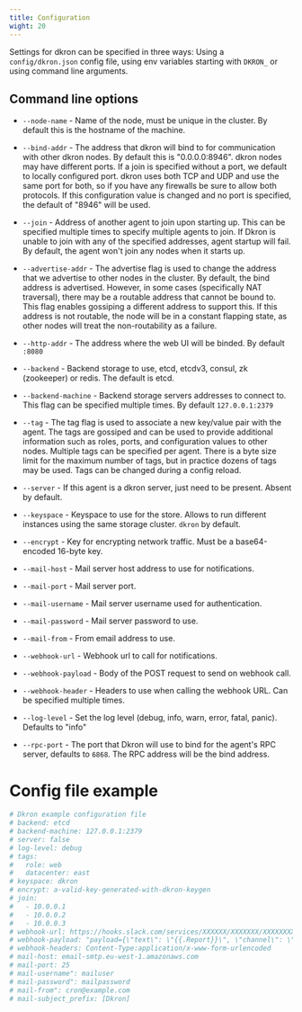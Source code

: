 ```yaml
---
title: Configuration
wight: 20
---
```


Settings for dkron can be specified in three ways: Using a `config/dkron.json` config file, using env variables starting with `DKRON_` or using command line arguments.

## Command line options

* `--node-name` - Name of the node, must be unique in the cluster. By default this is the hostname of the machine.

* `--bind-addr` - The address that dkron will bind to for communication with other dkron nodes. By default this is "0.0.0.0:8946". dkron nodes may have different ports. If a join is specified without a port, we default to locally configured port. dkron uses both TCP and UDP and use the same port for both, so if you have any firewalls be sure to allow both protocols. If this configuration value is changed and no port is specified, the default of "8946" will be used.

* `--join` - Address of another agent to join upon starting up. This can be specified multiple times to specify multiple agents to join. If Dkron is unable to join with any of the specified addresses, agent startup will fail. By default, the agent won't join any nodes when it starts up.

* `--advertise-addr` - The advertise flag is used to change the address that we advertise to other nodes in the cluster. By default, the bind address is advertised. However, in some cases (specifically NAT traversal), there may be a routable address that cannot be bound to. This flag enables gossiping a different address to support this. If this address is not routable, the node will be in a constant flapping state, as other nodes will treat the non-routability as a failure.

* `--http-addr` - The address where the web UI will be binded. By default `:8080`

* `--backend` - Backend storage to use, etcd, etcdv3, consul, zk (zookeeper) or redis. The default is etcd.

* `--backend-machine` - Backend storage servers addresses to connect to. This flag can be specified multiple times. By default `127.0.0.1:2379`

* `--tag` - The tag flag is used to associate a new key/value pair with the agent. The tags are gossiped and can be used to provide additional information such as roles, ports, and configuration values to other nodes. Multiple tags can be specified per agent. There is a byte size limit for the maximum number of tags, but in practice dozens of tags may be used. Tags can be changed during a config reload.

* `--server` - If this agent is a dkron server, just need to be present. Absent by default.

* `--keyspace` - Keyspace to use for the store. Allows to run different instances using the same storage cluster. `dkron` by default.

* `--encrypt` - Key for encrypting network traffic. Must be a base64-encoded 16-byte key.

* `--mail-host` - Mail server host address to use for notifications.

* `--mail-port` - Mail server port.

* `--mail-username` - Mail server username used for authentication.

* `--mail-password` - Mail server password to use.

* `--mail-from` - From email address to use.

* `--webhook-url` - Webhook url to call for notifications.

* `--webhook-payload` - Body of the POST request to send on webhook call.

* `--webhook-header` - Headers to use when calling the webhook URL. Can be specified multiple times.

* `--log-level` - Set the log level (debug, info, warn, error, fatal, panic). Defaults to "info"

* `--rpc-port` - The port that Dkron will use to bind for the agent's RPC server, defaults to `6868`. The RPC address will be the bind address.

# Config file example

```yaml
# Dkron example configuration file
# backend: etcd
# backend-machine: 127.0.0.1:2379
# server: false
# log-level: debug
# tags:
#   role: web
#   datacenter: east
# keyspace: dkron
# encrypt: a-valid-key-generated-with-dkron-keygen
# join:
#   - 10.0.0.1
#   - 10.0.0.2
#   - 10.0.0.3
# webhook-url: https://hooks.slack.com/services/XXXXXX/XXXXXXX/XXXXXXXXXXXXXXXXXXXX
# webhook-payload: "payload={\"text\": \"{{.Report}}\", \"channel\": \"#foo\"}"
# webhook-headers: Content-Type:application/x-www-form-urlencoded
# mail-host: email-smtp.eu-west-1.amazonaws.com
# mail-port: 25
# mail-username": mailuser
# mail-password": mailpassword
# mail-from": cron@example.com
# mail-subject_prefix: [Dkron]
```
